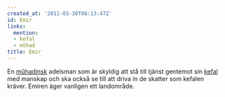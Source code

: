 ```yaml
---
created_at: '2011-03-30T08:13:47Z'
id: Emir
links:
  mention:
  - kefal
  - mûhad
title: Emir
---
```


En [mûhadinsk] adelsman som är skyldig att stå till tjänst gentemot sin [kefal] med manskap och ska
också se till att driva in de skatter som kefalen kräver. Emiren äger vanligen ett landområde.

  [mûhadinsk]: mûhad
  [kefal]: kefal
